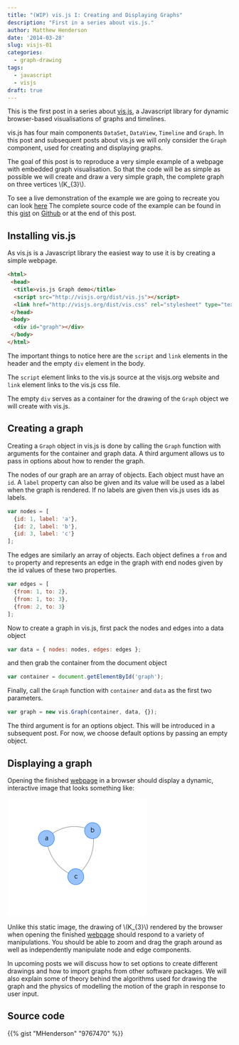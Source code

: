 ```yaml
---
title: "(WIP) vis.js I: Creating and Displaying Graphs"
description: "First in a series about vis.js."
author: Matthew Henderson
date: '2014-03-28'
slug: visjs-01
categories:
  - graph-drawing
tags:
  - javascript
  - visjs
draft: true
---
```


This is the first post in a series about
[vis.js](http://visjs.org/),
a Javascript
library for dynamic browser-based visualisations of graphs and timelines.

vis.js has four main components `DataSet`, `DataView`, `Timeline` and
`Graph`. In this post and subsequent posts about vis.js we will only
consider the `Graph` component, used for creating and displaying graphs.

The goal of this post is to reproduce a very simple example of a webpage with
embedded graph visualisation. So that the code will be as simple as possible
we will create and draw a very simple graph, the complete graph on three
vertices \\(K\_{3}\\).

To see a live demonstration of the example we are going to recreate you
can look
[here](http://bl.ocks.org/mhenderson/9767470)
The complete source code of the example can be
found in this
[gist](http://gist.github.com/9767470)
on
[Github](http://github.com)
or at the end of this post.

## Installing vis.js

As vis.js is a Javascript library the easiest way to use it is by creating
a simple webpage.

``` html
<html>
 <head>
  <title>vis.js Graph demo</title>
  <script src="http://visjs.org/dist/vis.js"></script>
  <link href="http://visjs.org/dist/vis.css" rel="stylesheet" type="text/css" />
 </head>
 <body>
  <div id="graph"></div>
 </body>
</html>
```

The important things to notice here are the `script` and `link` elements in
the header and the empty `div` element in the body.

The `script` element links to the vis.js source at the visjs.org website and
`link` element links to the vis.js css file.

The empty `div` serves as a container for the drawing of the `Graph` object
we will create with vis.js.

## Creating a graph

Creating a `Graph` object in vis.js is done by calling the `Graph` function
with arguments for the container and graph data. A third argument allows us
to pass in options about how to render the graph.

The nodes of our graph are an array of objects. Each object must have an
`id`. A `label` property can also be given and its value will be used as a
label when the graph is rendered. If no labels are given then vis.js uses ids
as labels.

``` javascript
var nodes = [
  {id: 1, label: 'a'},
  {id: 2, label: 'b'},
  {id: 3, label: 'c'}
];
```

The edges are similarly an array of objects. Each object defines a `from` and
`to` property and represents an edge in the graph with end nodes given by the
id values of these two properties.

``` javascript
var edges = [
  {from: 1, to: 2},
  {from: 1, to: 3},
  {from: 2, to: 3}
];
```

Now to create a graph in vis.js, first pack the nodes and edges into a data
object

``` javascript
var data = { nodes: nodes, edges: edges };
```

and then grab the container from the document object

``` javascript
var container = document.getElementById('graph');
```

Finally, call the `Graph` function with `container` and `data` as the
first two parameters.

``` javascript
var graph = new vis.Graph(container, data, {});
```

The third argument is for an options object. This will be introduced in a
subsequent post. For now, we choose default options by passing an empty object.

## Displaying a graph

Opening the finished
[webpage](http://bl.ocks.org/mhenderson/9767470)
in a browser should display a dynamic,
interactive image that looks something like:

![Screenshot of triangle graph with vis.js](figure/triangle.png)

Unlike this static image, the drawing of \\(K\_{3}\\) rendered by the browser
when opening the finished
[webpage](http://bl.ocks.org/mhenderson/9767470)
should respond to a variety of
manipulations. You should be able to zoom and drag the graph around as well
as independently manipulate node and edge components.

In upcoming posts we will discuss how to set options to create different
drawings and how to import graphs from other software packages. We will also
explain some of theory behind the algorithms used for drawing the graph and
the physics of modelling the motion of the graph in response to user input.

## Source code

{{% gist "MHenderson" "9767470" %}}
